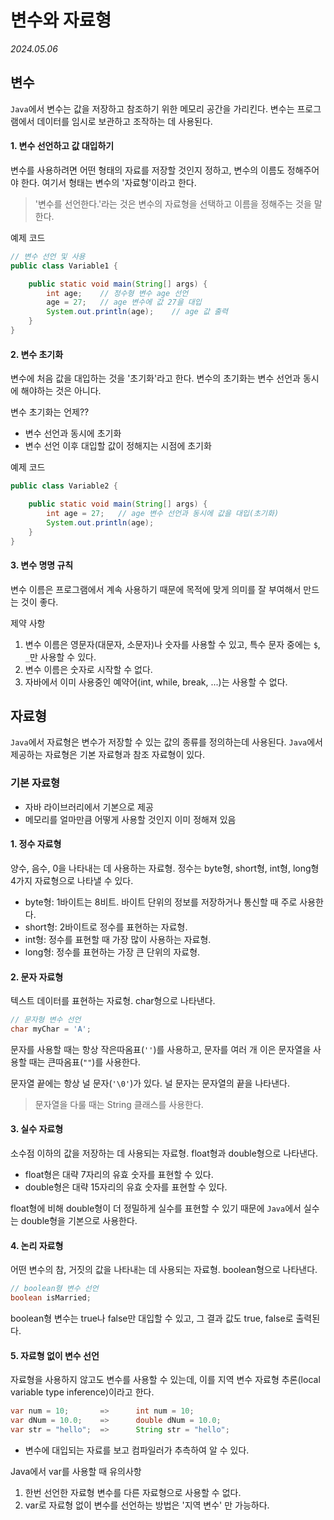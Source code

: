 # 변수와 자료형

_2024.05.06_

## 변수

`Java`에서 변수는 값을 저장하고 참조하기 위한 메모리 공간을 가리킨다. 변수는 프로그램에서 데이터를 임시로 보관하고 조작하는 데 사용된다.

#### 1. 변수 선언하고 값 대입하기

변수를 사용하려면 어떤 형태의 자료를 저장할 것인지 정하고, 변수의 이름도 정해주어야 한다. 여기서 형태는 변수의 '자료형'이라고 한다.

> '변수를 선언한다.'라는 것은 변수의 자료형을 선택하고 이름을 정해주는 것을 말한다.

예제 코드

```java
// 변수 선언 및 사용
public class Variable1 {

    public static void main(String[] args) {
        int age;    // 정수형 변수 age 선언
        age = 27;   // age 변수에 값 27을 대입
        System.out.println(age);    // age 값 출력
    }
}
```

#### 2. 변수 초기화

변수에 처음 값을 대입하는 것을 '초기화'라고 한다.
변수의 초기화는 변수 선언과 동시에 해야하는 것은 아니다.

변수 초기화는 언제??

- 변수 선언과 동시에 초기화
- 변수 선언 이후 대입할 값이 정해지는 시점에 초기화

예제 코드

```java
public class Variable2 {

    public static void main(String[] args) {
        int age = 27;   // age 변수 선언과 동시에 값을 대입(초기화)
        System.out.println(age);
    }
}
```

#### 3. 변수 명명 규칙

변수 이름은 프로그램에서 계속 사용하기 때문에 목적에 맞게 의미를 잘 부여해서 만드는 것이 좋다.

제약 사항

1. 변수 이름은 영문자(대문자, 소문자)나 숫자를 사용할 수 있고, 특수 문자 중에는 `$`, `_`만 사용할 수 있다.
2. 변수 이름은 숫자로 시작할 수 없다.
3. 자바에서 이미 사용중인 예약어(int, while, break, ...)는 사용할 수 없다.

## 자료형

`Java`에서 자료형은 변수가 저장할 수 있는 값의 종류를 정의하는데 사용된다. `Java`에서 제공하는 자료형은 기본 자료형과 참조 자료형이 있다.

### 기본 자료형

- 자바 라이브러리에서 기본으로 제공
- 메모리를 얼마만큼 어떻게 사용할 것인지 이미 정해져 있음

#### 1. 정수 자료형

양수, 음수, 0을 나타내는 데 사용하는 자료형. 정수는 byte형, short형, int형, long형 4가지 자료형으로 나타낼 수 있다.

- byte형: 1바이트는 8비트. 바이트 단위의 정보를 저장하거나 통신할 때 주로 사용한다.
- short형: 2바이트로 정수를 표현하는 자료형.
- int형: 정수를 표현할 때 가장 많이 사용하는 자료형.
- long형: 정수를 표현하는 가장 큰 단위의 자료형.

#### 2. 문자 자료형

텍스트 데이터를 표현하는 자료형. char형으로 나타낸다.

```java
// 문자형 변수 선언
char myChar = 'A';
```

문자를 사용할 때는 항상 작은따옴표(`''`)를 사용하고, 문자를 여러 개 이은 문자열을 사용할 때는 큰따옴표(`""`)를 사용한다.

문자열 끝에는 항상 널 문자(`'\0'`)가 있다. 널 문자는 문자열의 끝을 나타낸다.

> 문자열을 다룰 때는 String 클래스를 사용한다.

#### 3. 실수 자료형

소수점 이하의 값을 저장하는 데 사용되는 자료형. float형과 double형으로 나타낸다.

- float형은 대략 7자리의 유효 숫자를 표현할 수 있다.
- double형은 대략 15자리의 유효 숫자를 표현할 수 있다.

float형에 비해 double형이 더 정밀하게 실수를 표현할 수 있기 때문에 `Java`에서 실수는 double형을 기본으로 사용한다.

#### 4. 논리 자료형

어떤 변수의 참, 거짓의 값을 나타내는 데 사용되는 자료형. boolean형으로 나타낸다.

```java
// boolean형 변수 선언
boolean isMarried;
```

boolean형 변수는 true나 false만 대입할 수 있고, 그 결과 값도 true, false로 출력된다.

#### 5. 자료형 없이 변수 선언

자료형을 사용하지 않고도 변수를 사용할 수 있는데, 이를 지역 변수 자료형 추론(local variable type inference)이라고 한다.

```java
var num = 10;       =>      int num = 10;
var dNum = 10.0;    =>      double dNum = 10.0; 
var str = "hello";  =>      String str = "hello";
```

- 변수에 대입되는 자료를 보고 컴파일러가 추측하여 알 수 있다.

Java에서 var를 사용할 때 유의사항
1. 한번 선언한 자료형 변수를 다른 자료형으로 사용할 수 없다.
2. var로 자료형 없이 변수를 선언하는 방법은 '지역 변수' 만 가능하다.
